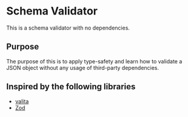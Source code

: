 # Schema Validator

This is a schema validator with no dependencies.

## Purpose

The purpose of this is to apply type-safety and learn how to validate a JSON object without any usage of third-party dependencies.

## Inspired by the following libraries
- [valita](https://github.com/badrap/valita)
- [Zod](https://github.com/colinhacks/zod)
